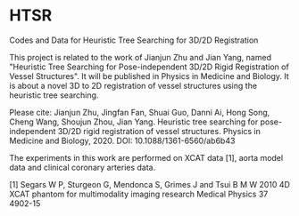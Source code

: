 # HTSR
Codes and Data for Heuristic Tree Searching for 3D/2D Registration

This project is related to the work of Jianjun Zhu and Jian Yang, named "Heuristic Tree Searching for Pose-independent 3D/2D Rigid Registration of Vessel Structures". It will be published in Physics in Medicine and Biology. It is about a novel 3D to 2D registration of vessel structures using the heuristic tree searching.

Please cite:
Jianjun Zhu, Jingfan Fan, Shuai Guo, Danni Ai, Hong Song, Cheng Wang, Shoujun Zhou, Jian Yang. Heuristic tree searching for pose-independent 3D/2D rigid registration of vessel structures. Physics in Medicine and Biology, 2020. DOI: 10.1088/1361-6560/ab6b43

The experiments in this work are performed on XCAT data [1], aorta model data and clinical coronary arteries data.

[1] Segars W P, Sturgeon G, Mendonca S, Grimes J and Tsui B M W 2010 4D XCAT phantom for multimodality imaging research Medical Physics 37 4902-15
